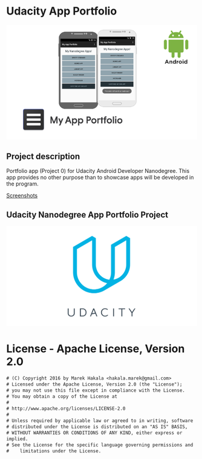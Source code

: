 # Udacity App Portfolio

![Udacity App Portfolio logo](Screenshots/udacity_my-app-porfolio_logo.png)

## Project description

Portfolio app (Project 0) for Udacity Android Developer Nanodegree. This app provides no other purpose than to showcase apps will be developed in the program.

[Screenshots](Screenshots/)


 ## Udacity Nanodegree App Portfolio Project

 ![Udacity Nanodegree Project](Screenshots/udacity_logo.png)

  # License - Apache License, Version 2.0

  ```
  # (C) Copyright 2016 by Marek Hakala <hakala.marek@gmail.com>
  # Licensed under the Apache License, Version 2.0 (the "License");
  # you may not use this file except in compliance with the License.
  # You may obtain a copy of the License at
  #
  # http://www.apache.org/licenses/LICENSE-2.0
  #
  # Unless required by applicable law or agreed to in writing, software
  # distributed under the License is distributed on an "AS IS" BASIS,
  # WITHOUT WARRANTIES OR CONDITIONS OF ANY KIND, either express or implied.
  # See the License for the specific language governing permissions and
  #    limitations under the License.
  ```
